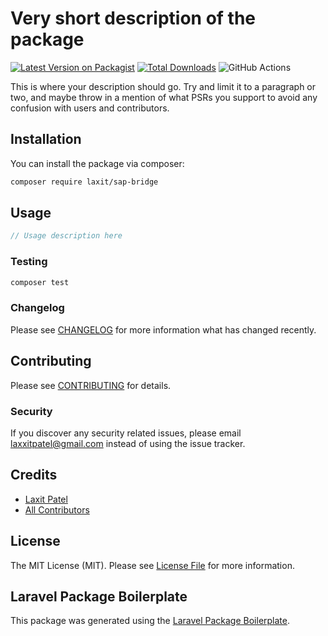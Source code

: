 # Very short description of the package

[![Latest Version on Packagist](https://img.shields.io/packagist/v/laxit/sap-bridge.svg?style=flat-square)](https://packagist.org/packages/laxit/sap-bridge)
[![Total Downloads](https://img.shields.io/packagist/dt/laxit/sap-bridge.svg?style=flat-square)](https://packagist.org/packages/laxit/sap-bridge)
![GitHub Actions](https://github.com/laxit/sap-bridge/actions/workflows/main.yml/badge.svg)

This is where your description should go. Try and limit it to a paragraph or two, and maybe throw in a mention of what PSRs you support to avoid any confusion with users and contributors.

## Installation

You can install the package via composer:

```bash
composer require laxit/sap-bridge
```

## Usage

```php
// Usage description here
```

### Testing

```bash
composer test
```

### Changelog

Please see [CHANGELOG](CHANGELOG.md) for more information what has changed recently.

## Contributing

Please see [CONTRIBUTING](CONTRIBUTING.md) for details.

### Security

If you discover any security related issues, please email laxxitpatel@gmail.com instead of using the issue tracker.

## Credits

-   [Laxit Patel](https://github.com/laxit)
-   [All Contributors](../../contributors)

## License

The MIT License (MIT). Please see [License File](LICENSE.md) for more information.

## Laravel Package Boilerplate

This package was generated using the [Laravel Package Boilerplate](https://laravelpackageboilerplate.com).

